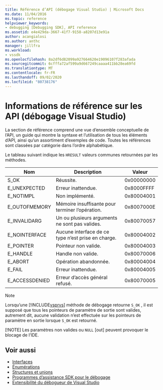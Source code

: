 ```yaml
---
title: Référence d’API (débogage Visual Studio) | Microsoft Docs
ms.date: 11/04/2016
ms.topic: reference
helpviewer_keywords:
- debugging [Debugging SDK], API reference
ms.assetid: e4e429da-3667-41f7-9158-a8207d13e91a
author: acangialosi
ms.author: anthc
manager: jillfra
ms.workload:
- vssdk
ms.openlocfilehash: 8a2df6d82099a927664620e19096107f283afada
ms.sourcegitcommit: 6cfffa72af599a9d667249caaaa411bb28ea69fd
ms.translationtype: MT
ms.contentlocale: fr-FR
ms.lasthandoff: 09/02/2020
ms.locfileid: "80738176"
---
```

# <a name="api-reference-visual-studio-debugging"></a>Informations de référence sur les API (débogage Visual Studio)
La section de référence comprend une vue d’ensemble conceptuelle de l’API, un guide qui montre la syntaxe et l’utilisation de tous les éléments d’API, ainsi qu’un assortiment d’exemples de code. Toutes les références sont classées par catégorie dans l’ordre alphabétique.

 Le tableau suivant indique les `HRESULT` valeurs communes retournées par les méthodes.

|Nom|Description|Valeur|
|----------|-----------------|-----------|
|S_OK|Réussite.|0x00000000|
|E_UNEXPECTED|Erreur inattendue.|0x8000FFFF|
|E_NOTIMPL|Non implémenté.|0x80004001|
|E_OUTOFMEMORY|Mémoire insuffisante pour terminer l’opération.|0x8007000E|
|E_INVALIDARG|Un ou plusieurs arguments ne sont pas valides.|0x80070057|
|E_NOINTERFACE|Aucune interface de ce type n’est prise en charge.|0x80004002|
|E_POINTER|Pointeur non valide.|0x80004003|
|E_HANDLE|Handle non valide.|0x80070006|
|E_ABORT|Opération abandonnée.|0x80004004|
|E_FAIL|Erreur inattendue.|0x80004005|
|E_ACCESSDENIED|Erreur d’accès général refusé.|0x80070005|

> [!NOTE]
> Lorsqu’une [!INCLUDE[vsprvs](../../../code-quality/includes/vsprvs_md.md)] méthode de débogage retourne `S_OK` , il est supposé que tous les pointeurs de paramètre de sortie sont valides, autrement dit, aucune validation n’est effectuée sur les pointeurs de paramètre en sortie lorsque `S_OK` est retourné.
>
> [!NOTE]
> Les paramètres non valides ou `NULL` [out] peuvent provoquer le blocage de l’IDE.

## <a name="see-also"></a>Voir aussi
- [Interfaces](../../../extensibility/debugger/reference/interfaces-visual-studio-debugging.md)
- [Énumérations](../../../extensibility/debugger/reference/enumerations-visual-studio-debugging.md)
- [Structures et unions](../../../extensibility/debugger/reference/structures-and-unions.md)
- [Programmes d’assistance SDK pour le débogage](../../../extensibility/debugger/reference/sdk-helpers-for-debugging.md)
- [Extensibilité du débogueur de Visual Studio](../../../extensibility/debugger/visual-studio-debugger-extensibility.md)
